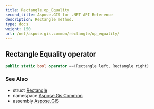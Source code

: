 ```yaml
---
title: Rectangle.op_Equality
second_title: Aspose.GIS for .NET API Reference
description: Rectangle method. 
type: docs
weight: 150
url: /net/aspose.gis.common/rectangle/op_equality/
---
```

## Rectangle Equality operator

```csharp
public static bool operator ==(Rectangle left, Rectangle right)
```

### See Also

* struct [Rectangle](../)
* namespace [Aspose.Gis.Common](../../rectangle/)
* assembly [Aspose.GIS](../../../)


